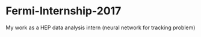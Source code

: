 # Fermi-Internship-2017
My work as a HEP data analysis intern (neural network for tracking problem)
